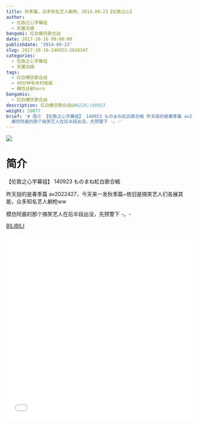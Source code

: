 ```yaml
---
title: 秋季篇，众多知名艺人躺枪，2014.09.23【伦敦之心】
author:
  - 伦敦之心字幕组
  - 天翼羽魂
bangumi: 红白模仿歌合战
date: 2017-10-16 00:00:00
publishdate: '2014-09-23'
slug: 2017-10-16-140923-2026347
categories:
  - 伦敦之心字幕组
  - 天翼羽魂
tags:
  - 红白模仿歌合战
  - 49分钟有木村拓哉
  - 模仿日剧hero
bangumis:
  - 红白模仿歌合战
description: 红白模仿歌合战&#8226;140923
weight: 59077
brief: '# 简介 【伦敦之心字幕组】 140923 ものまね紅白歌合戦 昨天投的是春季篇 av2022427，今天来一发秋季篇~依旧是搞笑艺人们各展其能，众多知名艺人躺枪ww
  模仿阿酱的那个搞笑艺人在后半段出没，先预警下 -。-'
---
```


![](https://i.imgur.com/2oLfpXG.jpg)

# 简介  
【伦敦之心字幕组】 140923 ものまね紅白歌合戦


昨天投的是春季篇 av2022427，今天来一发秋季篇~依旧是搞笑艺人们各展其能，众多知名艺人躺枪ww


模仿阿酱的那个搞笑艺人在后半段出没，先预警下 -。-

  [BILIBILI](https://www.bilibili.com/video/av2026347/)


<div class="vcontainer">  <iframe class='video' src="//www.bilibili.com/blackboard/player.html?aid=2026347" width="100%" height="500" frameborder="0" allowfullscreen="allowfullscreen"></iframe></div>
